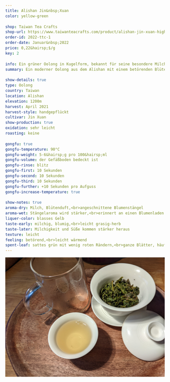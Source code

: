 ```yaml
---
title: Alishan Jin&nbsp;Xuan
color: yellow-green

shop: Taiwan Tea Crafts
shop-url: https://www.taiwanteacrafts.com/product/alishan-jin-xuan-high-mountain-oolong-tea
order-id: 2022-ttc-1
order-date: Januar&nbsp;2022
price: 0,22&hairsp;$/g
key: 2

info: Ein grüner Oolong in Kugelform, bekannt für seine besondere Milchigkeit.
summary: Ein moderner Oolong aus dem Alishan mit einem betörenden Blütenduft und der für die Strauchsorte typischen starken Milchigkeit. Aufgrund der geringen Oxidation ist er etwas temperaturanfällig und wird leicht grasig herb.

show-details: true
type: Oolong
country: Taiwan
location: Alishan
elevation: 1200m
harvest: April 2021
harvest-style: handgepflückt
cultivar: Jin Xuan
show-production: true
oxidation: sehr leicht
roasting: keine

gongfu: true
gongfu-temperature: 90°C
gongfu-weight: 5-6&hairsp;g pro 100&hairsp;ml
gongfu-volume: der Gefäßboden bedeckt ist
gongfu-rinse: blitz
gongfu-first: 10 Sekunden
gongfu-second: 10 Sekunden
gongfu-third: 10 Sekunden
gongfu-further: +10 Sekunden pro Aufguss
gongfu-increase-temperature: true

show-notes: true
aroma-dry: Milch, Blütenduft,<br>angeschnittene Blumenstängel
aroma-wet: Stängelaroma wird stärker,<br>erinnert an einen Blumenladen
liquer-color: blasses Gelb
taste-early: milchig, blumig,<br>leicht grasig-herb
taste-later: Milchigkeit und Süße kommen stärker heraus
texture: leicht
feeling: betörend,<br>leicht wärmend
spent-leaf: sattes grün mit wenig roten Rändern,<br>ganze Blätter, häufig noch am Stiel
---
```

<img src="/assets/img/orders/2022-ttc-1/ajx/03-infusion.jpg" alt="Ein grüner Kugeloolong im Gaiwan, daneben eine Schale mit einem blassgelbem Aufguss.">